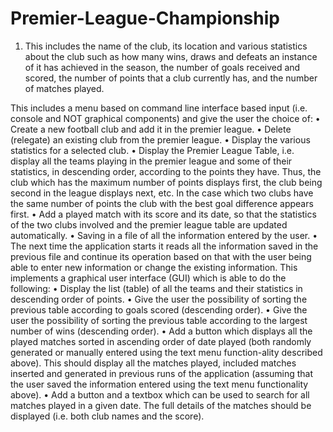 # Premier-League-Championship
1. This includes the name of the club, its location and various statistics about the club such as how many wins, draws and defeats an instance of it has achieved in the season, the number of goals received and scored, the number of points that a club currently has, and the number of matches played.

This includes a menu based on command line interface based input (i.e.
console and NOT graphical components) and give the user the choice of:
• Create a new football club and add it in the premier league.
• Delete (relegate) an existing club from the premier league.
• Display the various statistics for a selected club.
• Display the Premier League Table, i.e. display all the teams playing in the premier
league and some of their statistics, in descending order, according to the points
they have. Thus, the club which has the maximum number of points
displays first, the club being second in the league displays next, etc.
In the case which two clubs have the same number of points the club with the
best goal difference appears first.
• Add a played match with its score and its date, so that the statistics of the two
clubs involved and the premier league table are updated automatically.
• Saving in a file of all the information entered by the user. 
• The next time the application starts it reads all the information saved in the
previous file and continue its
operation based on that with the user being able to enter new information or
change the existing information.
This implements a graphical user interface (GUI) which is able to do the
following:
• Display the list (table) of all the teams and their statistics in descending order of
points.
• Give the user the possibility of sorting the previous table according to goals scored
(descending order).
• Give the user the possibility of sorting the previous table according to the largest
number of wins (descending order).
• Add a button which displays all the played matches sorted in ascending order of
date played (both randomly generated or manually entered using the text menu
function-ality described above). This should display all the matches played,
included matches inserted and generated in previous runs of the application
(assuming that the user saved the information entered using the text menu
functionality above).
• Add a button and a textbox which can be used to search for all matches played in
a given date. The full details of the matches should be displayed (i.e. both club
names and the score).
